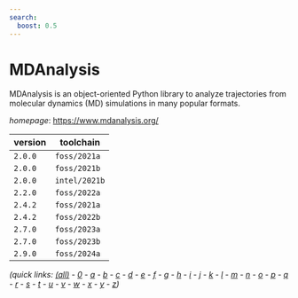 ```yaml
---
search:
  boost: 0.5
---
```

# MDAnalysis

MDAnalysis is an object-oriented Python library to analyze trajectories from molecular dynamics (MD) simulations in many popular formats.

*homepage*: <https://www.mdanalysis.org/>

version | toolchain
--------|----------
``2.0.0`` | ``foss/2021a``
``2.0.0`` | ``foss/2021b``
``2.0.0`` | ``intel/2021b``
``2.2.0`` | ``foss/2022a``
``2.4.2`` | ``foss/2021a``
``2.4.2`` | ``foss/2022b``
``2.7.0`` | ``foss/2023a``
``2.7.0`` | ``foss/2023b``
``2.9.0`` | ``foss/2024a``


*(quick links: [(all)](../index.md) - [0](../0/index.md) - [a](../a/index.md) - [b](../b/index.md) - [c](../c/index.md) - [d](../d/index.md) - [e](../e/index.md) - [f](../f/index.md) - [g](../g/index.md) - [h](../h/index.md) - [i](../i/index.md) - [j](../j/index.md) - [k](../k/index.md) - [l](../l/index.md) - [m](../m/index.md) - [n](../n/index.md) - [o](../o/index.md) - [p](../p/index.md) - [q](../q/index.md) - [r](../r/index.md) - [s](../s/index.md) - [t](../t/index.md) - [u](../u/index.md) - [v](../v/index.md) - [w](../w/index.md) - [x](../x/index.md) - [y](../y/index.md) - [z](../z/index.md))*

